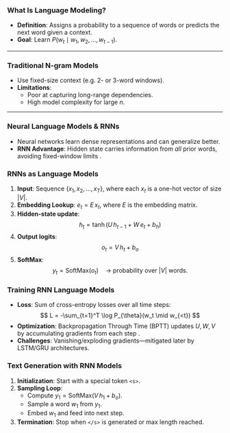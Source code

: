 ### What Is Language Modeling?
- **Definition**: Assigns a probability to a sequence of words or predicts the next word given a context.
- **Goal**: Learn $P(w_t \mid w_1, w_2, \dots, w_{t-1})$.

---

### Traditional N-gram Models
- Use fixed-size context (e.g. 2- or 3-word windows).
- **Limitations**:
  - Poor at capturing long-range dependencies.
  - High model complexity for large $n$.

---

### Neural Language Models & RNNs
- Neural networks learn dense representations and can generalize better.
- **RNN Advantage**: Hidden state carries information from *all* prior words, avoiding fixed-window limits .

### RNNs as Language Models
1. **Input**: Sequence $\{x_1, x_2, \dots, x_T\}$, where each $x_t$ is a one-hot vector of size $|V|$.
2. **Embedding Lookup**: $e_t = E\,x_t$, where $E$ is the embedding matrix.
3. **Hidden-state update**:
   $$
     h_t = \tanh\bigl(U\,h_{t-1} + W\,e_t + b_h\bigr)
   $$
4. **Output logits**:
   $$
     o_t = V\,h_t + b_o
   $$
5. **SoftMax**:
   $$
     y_t = \mathrm{SoftMax}(o_t)\quad\text{→ probability over \(|V|\) words.}
   $$
### Training RNN Language Models
- **Loss**: Sum of cross-entropy losses over all time steps:
  $$
    L = -\sum_{t=1}^T \log P_{\theta}(w_t \mid w_{<t})
  $$
- **Optimization**: Backpropagation Through Time (BPTT) updates $U, W, V$ by accumulating gradients from each step .
- **Challenges**: Vanishing/exploding gradients—mitigated later by LSTM/GRU architectures.

### Text Generation with RNN Models
1. **Initialization**: Start with a special token `<s>`.
2. **Sampling Loop**:
   - Compute $y_1=\mathrm{SoftMax}(V\,h_1+b_o)$.
   - Sample a word $w_1$ from $y_1$.
   - Embed $w_1$ and feed into next step.
1. **Termination**: Stop when `</s>` is generated or max length reached.